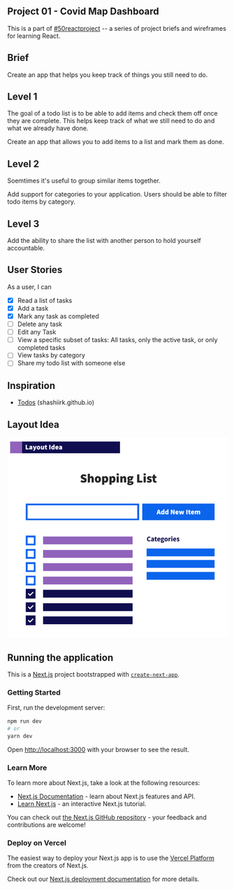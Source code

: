 ## Project 01 - Covid Map Dashboard
This is a part of [#50reactproject](https://50reactprojects.com) -- a series of project briefs and wireframes for learning React.

## Brief
Create an app that helps you keep track of things you still need to do.

## Level 1
The goal of a todo list is to be able to add items and check them off once they are complete. This helps keep track of what we still need to do and what we already have done.

Create an app that allows you to add items to a list and mark them as done.

## Level 2
Soemtimes it's useful to group similar items together. 

Add support for categories to your application. Users should be able to filter todo items by category.

## Level 3
Add the ability to share the list with another person to hold yourself accountable.

## User Stories
As a user, I can
- [X] Read a list of tasks
- [X] Add a task
- [X] Mark any task as completed
- [ ] Delete any task
- [ ] Edit any Task
- [ ] View a specific subset of tasks: All tasks, only the active task, or only completed tasks
- [ ] View tasks by category
- [ ] Share my todo list with someone else

## Inspiration
- [Todos](https://shashiirk.github.io/todos) (shashiirk.github.io)

## Layout Idea
![Layout Wireframe](/public/images/layout-wireframe-example.png)

## Running the application

This is a [Next.js](https://nextjs.org/) project bootstrapped with [`create-next-app`](https://github.com/vercel/next.js/tree/canary/packages/create-next-app).

### Getting Started

First, run the development server:

```bash
npm run dev
# or
yarn dev
```

Open [http://localhost:3000](http://localhost:3000) with your browser to see the result.

### Learn More

To learn more about Next.js, take a look at the following resources:

- [Next.js Documentation](https://nextjs.org/docs) - learn about Next.js features and API.
- [Learn Next.js](https://nextjs.org/learn) - an interactive Next.js tutorial.

You can check out [the Next.js GitHub repository](https://github.com/vercel/next.js/) - your feedback and contributions are welcome!

### Deploy on Vercel

The easiest way to deploy your Next.js app is to use the [Vercel Platform](https://vercel.com/new?utm_medium=default-template&filter=next.js&utm_source=create-next-app&utm_campaign=create-next-app-readme) from the creators of Next.js.

Check out our [Next.js deployment documentation](https://nextjs.org/docs/deployment) for more details.
